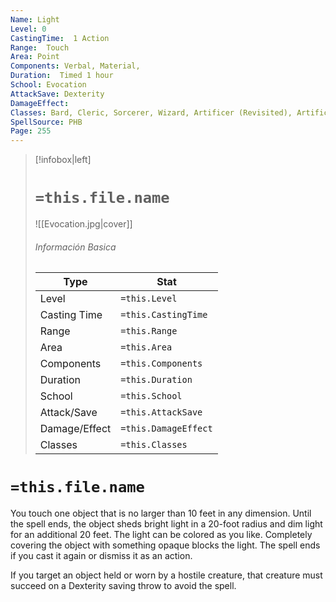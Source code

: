 ```yaml
---
Name: Light
Level: 0
CastingTime:  1 Action 
Range:  Touch
Area: Point
Components: Verbal, Material, 
Duration:  Timed 1 hour
School: Evocation
AttackSave: Dexterity
DamageEffect: 
Classes: Bard, Cleric, Sorcerer, Wizard, Artificer (Revisited), Artificer, 
SpellSource: PHB
Page: 255
---
```


>[!infobox|left]
># `=this.file.name`
>![[Evocation.jpg|cover]]
> ###### Información Basica
> Type |  Stat |
> ---|---|
> Level | `=this.Level` |
> Casting Time | `=this.CastingTime` |
> Range | `=this.Range` |
> Area | `=this.Area` |
> Components | `=this.Components` |
> Duration | `=this.Duration` |
> School | `=this.School` |
> Attack/Save | `=this.AttackSave` |
> Damage/Effect | `=this.DamageEffect` |
> Classes | `=this.Classes` |

# `=this.file.name`
You touch one object that is no larger than 10 feet in any dimension. Until the spell ends, the object sheds bright light in a 20-foot radius and dim light for an additional 20 feet. The light can be colored as you like. Completely covering the object with something opaque blocks the light. The spell ends if you cast it again or dismiss it as an action.

If you target an object held or worn by a hostile creature, that creature must succeed on a Dexterity saving throw to avoid the spell.



 


 


